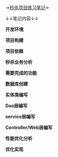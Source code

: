 →[秒杀项目练习笔记](http://www.m1ng.top/2020/03/23/%E7%A7%92%E6%9D%80%E4%B8%9A%E5%8A%A1%E9%A1%B9%E7%9B%AE%E5%AD%A6%E4%B9%A0(%E4%B8%80)/)←

↓↓笔记内容↓↓

**开发环境**

**项目构建**

**项目依赖**

**秒杀业务分析**

**需要完成的功能**

**数据库创建**

**实体类编写**

**Dao层编写**

**service层编写**

**Controller/Web层编写**

**性能优化分析**

**优化实现**